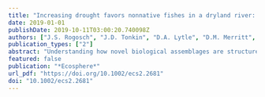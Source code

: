```yaml
---
title: "Increasing drought favors nonnative fishes in a dryland river: Evidence from a multispecies demographic model"
date: 2019-01-01
publishDate: 2019-10-11T03:00:20.740098Z
authors: ["J.S. Rogosch", "J.D. Tonkin", "D.A. Lytle", "D.M. Merritt", "L.V. Reynolds", "J.D. Olden"]
publication_types: ["2"]
abstract: "Understanding how novel biological assemblages are structured in relation to dynamic environmental regimes remains a central challenge in ecology. Demographic approaches to modeling species assemblages show promise because they seek to represent fundamental relationships between population dynamics and environmental conditions. In dryland rivers, rapidly changing climate conditions have shifted drought and flooding regimes with implications for fish communities. Our goals were to (1) develop a mechanistic multispecies demographic model that links native and nonnative species with river flow regimes, and (2) evaluate demographic responses in population and community structure to changing flow regimes. Each fish species was represented by a stage-structured matrix, and species were coupled together into a multispecies framework through density-dependent relationships in reproduction. Then, community dynamics were simulated through time using annual flow events classified from gaged streamflow data. We parameterized the model with vital rates and flow-response relationships for a community of native and nonnative fishes using literature-derived values. We applied the simulation model to the Verde River (Arizona, USA), a major tributary within the Colorado River Basin, for the past half century (1964-2017). Model validation revealed a match between model projections and relative abundance trends observed in a long-term fish monitoring dataset (1994-2008). At the beginning of the validation period (1994), model and survey observations showed that native species comprised approximately 80    % of total abundance. Model projections beyond the survey data (2008-2017) predicted a shift from a native dominant to a nonnative dominant assemblage, coinciding with increasing drought frequency. Trade-offs between native and nonnative species dominance emerged from differences in mortality in response to the changing sequence of major flow events including spring floods, summer high flows, and droughts. In conclusion, the demographic approach presented here provides a flexible modeling framework that is readily applied to other stream systems and species by adjusting or transferring, when appropriate, species vital rates and flow-event thresholds."
featured: false
publication: "*Ecosphere*"
url_pdf: "https://doi.org/10.1002/ecs2.2681"
doi: "10.1002/ecs2.2681"
---
```


